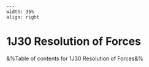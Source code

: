 
```{figure} /figures/busy.png
---
width: 35%
align: right
```
# 1J30 Resolution of Forces

&%Table of contents for 1J30 Resolution of Forces&%